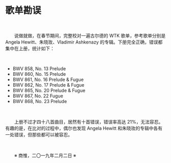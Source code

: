 # 歌单勘误

&emsp;&emsp;

&emsp;&emsp;说做就做，在春节期间，完整校对一遍古尔德的 WTK 歌单，参考歌单分别是 Angela Hewitt、朱晓玫、Vladimir Ashkenazy 的专辑。下册完全正确，错误都集中在上册，统计如下：

&emsp;&emsp;

- BWV 858, No. 13 Prelude
- BWV 860, No. 15 Prelude
- BWV 861, No. 16 Prelude & Fugue
- BWV 862, No. 17 Prelude & Fugue
- BWV 865, No. 20 Prelude & Fugue
- BWV 867, No. 22 Fugue
- BWV 868, No. 23 Prelude

&emsp;&emsp;

&emsp;&emsp;上册不过才四十八首曲目，居然有十首错误，错误率高达 21%，无法容忍。有趣的是，在比对的过程中，偶尔也发现 Angela Hewitt 和朱晓玫的专辑中各有一处错误，但那些都可以被容忍。

&emsp;&emsp;

&emsp;&emsp;※ 商惟，二〇一九年二月二日 ※